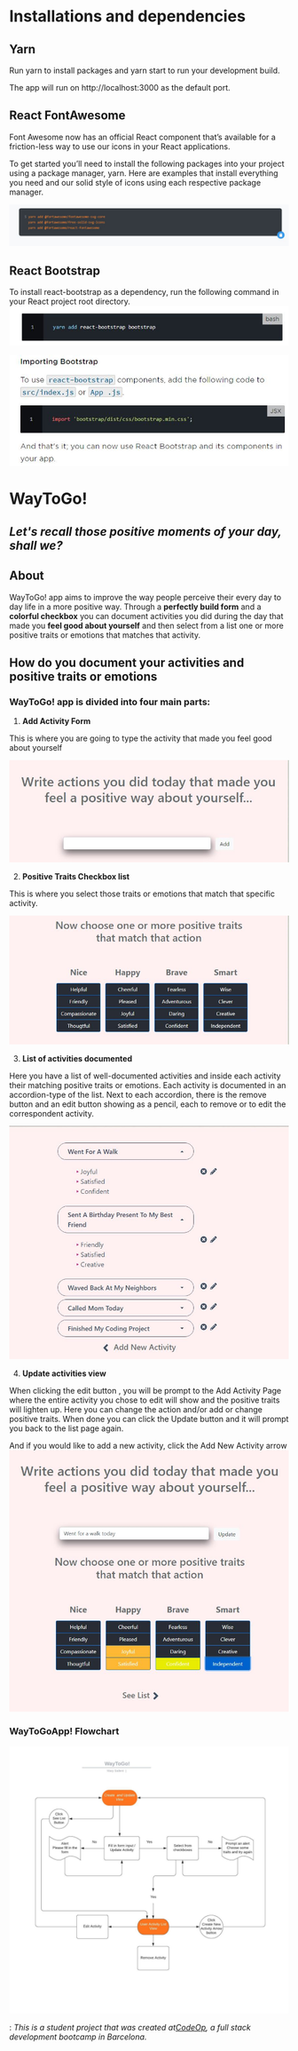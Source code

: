 # Installations and dependencies

## Yarn

Run yarn to install packages and yarn start to run your development build.

The app will run on http://localhost:3000 as the default port.

## React FontAwesome

Font Awesome now has an official React component that’s available for a friction-less way to use our icons in your React applications.

To get started you’ll need to install the following packages into your project using a package manager, yarn. Here are examples that install everything you need and our solid style of icons using each respective package manager.

![alt text](src/images/ReactFontawesome.JPG)

## React Bootstrap

To install react-bootstrap as a dependency, run the following command in your React project root directory.
![alt text](src/images/Bootstrap.JPG)

![alt text](src/images/Bootstrap1.JPG)

# WayToGo!

## _Let's recall those positive moments of your day, shall we?_

## About

WayToGo! app aims to improve the way people perceive their every day to day life in a more positive way. Through a **perfectly build form** and a **colorful checkbox** you can document activities you did during the day that made you **feel good about yourself** and then select from a list one or more positive traits or emotions that matches that activity.

## How do you document your activities and positive traits or emotions

### WayToGo! app is divided into four main parts:

1. **Add Activity Form**

This is where you are going to type the activity that made you feel good about yourself

![alt text](src/images/inputField.JPG)

2. **Positive Traits Checkbox list**

This is where you select those traits or emotions that match that specific activity.

![alt text](src/images/chooseTraits.JPG)

3. **List of activities documented**

Here you have a list of well-documented activities and inside each activity their matching positive traits or emotions. Each activity is documented in an accordion-type of the list. Next to each accordion, there is the remove button and an edit button showing as a pencil, each to remove or to edit the correspondent activity.

![alt text](src/images/documentedList.JPG)

4. **Update activities view**

When clicking the edit button , you will be prompt to the Add Activity Page where the entire activity you chose to edit will show and the positive traits will lighten up. Here you can change the action and/or add or change positive traits. When done you can click the Update button and it will prompt you back to the list page again.

And if you would like to add a new activity, click the Add New Activity arrow
![alt text](src/images/updateList.JPG)

### WayToGoApp! Flowchart

![alt text](src/images/waytogoFlowchart.jpeg)

: ​*This is a student project that was created at[CodeOp](http://codeop.tech), a full stack development bootcamp in Barcelona.*
